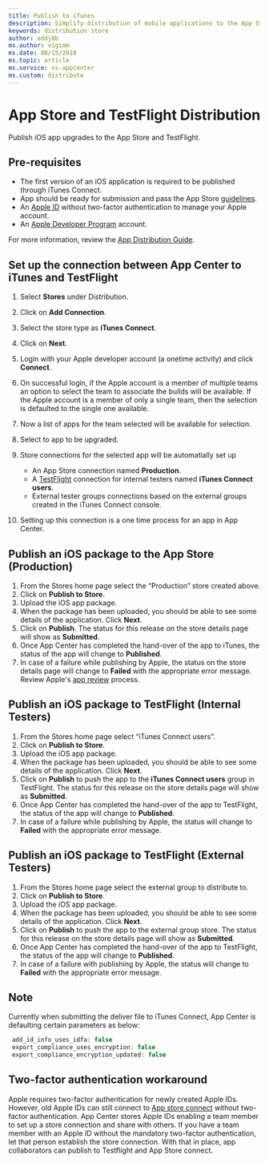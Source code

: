 ```yaml
---
title: Publish to iTunes
description: Simplify distribution of mobile applications to the App Store
keywords: distribution store
author: oddj0b
ms.author: vigimm
ms.date: 08/15/2018
ms.topic: article
ms.service: vs-appcenter
ms.custom: distribute
---
```


# App Store and TestFlight Distribution 

Publish iOS app upgrades to the App Store and TestFlight.

## Pre-requisites

* The first version of an iOS application is required to be published through iTunes Connect.
* App should be ready for submission and pass the App Store [guidelines](https://developer.apple.com/app-store/review/guidelines/).
* An [Apple ID](https://appleid.apple.com/) without two-factor authentication to manage your Apple account.
* An [Apple Developer Program](https://developer.apple.com/programs/enroll/) account.

For more information, review the [App Distribution Guide](https://developer.apple.com/library/content/documentation/IDEs/Conceptual/AppDistributionGuide/Introduction/Introduction.html#//apple_ref/doc/uid/TP40012582-CH1-SW1).


## Set up the connection between App Center to iTunes and TestFlight

1. Select **Stores** under Distribution. 
2. Click on **Add Connection**.
3. Select the store type as **iTunes Connect**. 
4. Click on **Next**.
5. Login with your Apple developer account (a onetime activity) and click **Connect**.
6. On successful login, if the Apple account is a member of multiple teams an option to select the team to associate the builds will be available. If the Apple account is a member of only a single team, then the selection is defaulted to the single one available.
7. Now a list of apps for the team selected will be available for selection.
8. Select to app to be upgraded.
9. Store connections for the selected app will be automatially set up
   * An App Store connection named **Production**.
   * A [TestFlight](https://developer.apple.com/testflight/) connection for internal testers named **iTunes Connect users**. 
   * External tester groups connections based on the external groups created in the iTunes Connect console. 

10. Setting up this connection is a one time process for an app in App Center.

## Publish an iOS package to the App Store (Production)

1. From the Stores home page select the “Production” store created above.
2. Click on **Publish to Store**.
3. Upload the iOS app package. 
4. When the package has been uploaded, you should be able to see some details of the application. Click **Next**.
5. Click on **Publish**. The status for this release on the store details page will show as **Submitted**. 
6. Once App Center has completed the hand-over of the app to iTunes, the status of the app will change to **Published**.
7. In case of a failure while publishing by Apple, the status on the store details page will change to **Failed** with the appropriate error message. 
   Review Apple's [app review](https://developer.apple.com/support/app-review/) process.

## Publish an iOS package to TestFlight (Internal Testers)    

1. From the Stores home page select “iTunes Connect users”. 
2. Click on **Publish to Store**.
3. Upload the iOS app package. 
4. When the package has been uploaded, you should be able to see some details of the application. Click **Next**.
5. Click on **Publish** to push the app to the **iTunes Connect users** group in TestFlight. The status for this release on the store details page will show as **Submitted**. 
6. Once App Center has completed the hand-over of the app to TestFlight, the status of the app will change to **Published**.
7. In case of a failure while publishing by Apple, the status will change to **Failed** with the appropriate error message.

## Publish an iOS package to TestFlight (External Testers)    

1. From the Stores home page select the external group to distribute to. 
2. Click on **Publish to Store**.
3. Upload the iOS app package. 
4. When the package has been uploaded, you should be able to see some details of the application. Click **Next**.
5. Click on **Publish** to push the app to the external group store. The status for this release on the store details page will show as **Submitted**. 
6. Once App Center has completed the hand-over of the app to TestFlight, the status of the app will change to **Published**.
7. In case of a failure with publishing by Apple, the status will change to **Failed** with the appropriate error message.


## Note

Currently when submitting the deliver file to iTunes Connect, App Center is defaulting certain parameters as below:
```javascript
 add_id_info_uses_idfa: false
 export_compliance_uses_encryption: false
 export_compliance_encryption_updated: false
 ```

## Two-factor authentication workaround

Apple requires two-factor authentication for newly created Apple IDs. However, old Apple IDs can still connect to [App store connect](https://appstoreconnect.apple.com) without two-factor authentication.
App Center stores Apple IDs enabling a team member to set up a store connection and share with others. If you have a team member with an Apple ID without the mandatory two-factor authentication, let that person establish the store connection. With that in place, app collaborators can publish to Testflight and App Store connect. 
